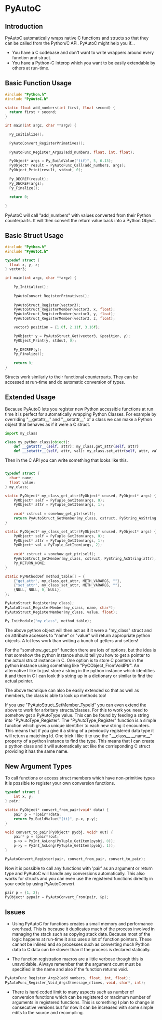 PyAutoC
=======


Introduction
------------

PyAutoC automatically wraps native C functions and structs so that they can be called from the Python/C API. PyAutoC might help you if...

* You have a C codebase and don't want to write wrappers around every function and struct.
* You have a Python-C Interop which you want to be easily extendable by others at run-time.


Basic Function Usage
-------------------- 
    
```c
#include "Python.h"
#include "PyAutoC.h"

static float add_numbers(int first, float second) {
  return first + second;
}

int main(int argc, char **argv) {
  
  Py_Initialize();

  PyAutoConvert_RegisterPrimatives();
  
  PyAutoFunc_Register_Args2(add_numbers, float, int, float);

  PyObject* args = Py_BuildValue("(if)", 5, 6.13);
  PyObject* result = PyAutoFunc_Call(add_numbers, args);
  PyObject_Print(result, stdout, 0);
  
  Py_DECREF(result);
  Py_DECREF(args);
  Py_Finalize();
  
  return 0;
  
}
```
	
PyAutoC will call "add\_numbers" with values converted from their Python counterparts. It will then convert the return value back into a Python Object.

	
Basic Struct Usage
------------------ 

```c
#include "Python.h"
#include "PyAutoC.h"

typedef struct {
  float x, y, z;
} vector3;

int main(int argc, char **argv) {
	
	Py_Initialize();
	
	PyAutoConvert_RegisterPrimatives();
	
	PyAutoStruct_Register(vector3);
	PyAutoStruct_RegisterMember(vector3, x, float);
	PyAutoStruct_RegisterMember(vector3, y, float);
	PyAutoStruct_RegisterMember(vector3, z, float);

	vector3 position = {1.0f, 2.11f, 3.16f};

	PyObject* y = PyAutoStruct_Get(vector3, &position, y);
	PyObject_Print(y, stdout, 0);
	
	Py_DECREF(y);
	Py_Finalize();
	
	return 0;
}
```
	
Structs work similarly to their functional counterparts. They can be accessed at run-time and do automatic conversion of types.

	
Extended Usage
--------------

Because PyAutoC lets you register new Python accessible functions at run time it is perfect for automatically wrapping Python Classes. For example by overriding "\_\_getattr\_\_" and "\_\_setattr\_\_" of a class we can make a Python object that behaves as if it were a C struct.

```python
import my_class

class my_python_class(object):
	def __getattr__(self, attr): my_class.get_attr(self, attr)
	def __setattr__(self, attr, val): my_class.set_attr(self, attr, val)
```
		
Then in the C API you can write something that looks like this.
    
```c

typedef struct {
  char* name;
  float value;
} my_class;

static PyObject* my_class_get_attr(PyObject* unused, PyObject* args) {
	PyObject* self = PyTuple_GetItem(args, 0);
	PyObject* attr = PyTuple_GetItem(args, 1);
	
	void* cstruct = somehow_get_ptr(self);
	return PyAutoStruct_GetMember(my_class, cstruct, PyString_AsString(attr));
}

static PyObject* my_class_set_attr(PyObject* unused, PyObject* args) {
	PyObject* self = PyTuple_GetItem(args, 0);
	PyObject* attr = PyTuple_GetItem(args, 1);
	PyObject* val = PyTuple_GetItem(args, 2);
	
	void* cstruct = somehow_get_ptr(self);
	PyAutoStruct_SetMember(my_class, cstruct, PyString_AsString(attr), val);
	Py_RETURN_NONE;
}

static PyMethodDef method_table[] = {
	{"get_attr", my_class_get_attr, METH_VARARGS, ""},
	{"set_attr", my_class_set_attr, METH_VARARGS, ""},
	{NULL, NULL, 0, NULL},
};

PyAutoStruct_Register(my_class);
PyAutoStruct_RegisterMember(my_class, name, char*);
PyAutoStruct_RegisterMember(my_class, value, float);

Py_InitModule("my_class", method_table);
```

The above python object will then act as if it were a "my\_class" struct and on attribute accesses to "name" or "value" will return appropriate python objects. A lot less work than writing a bunch of getters and setters!

For the "somehow\_get\_ptr" function there are lots of options, but the idea is that somehow the python instance should tell you how to get a pointer to the actual struct instance in C. One option is to store C pointers in the python instance using something like "PyCObject\_FromVoidPtr". An alternative I like to just store a string in the python instance which identifies it and then in C I can look this string up in a dictionary or similar to find the actual pointer.

The above technique can also be easily extended so that as well as members, the class is able to look up methods too!

If you use "PyAutoStruct\_SetMember\_TypeId" you can even extend the above to work for arbritary structs/classes. For this to work you need to somehow get a PyAutoType value. This can be found by feeding a string into "PyAutoType\_Register". The "PyAutoType\_Register" function is a simple function which gives a unique identifier to each new string it encounters. This means that if you give it a string of a previously registered data type it will return a matching Id. One trick I like it to use the ".\_\_class\_\_.\_\_name\_\_" property of a python instance to find the type. This means that I can create a python class and it will automatically act like the corrisponding C struct providing it has the same name.

New Argument Types
------------------

To call functions or access struct members which have non-primitive types it is possible to register your own conversion functions.

```c
typedef struct {
	int x, y;
} pair;

static PyObject* convert_from_pair(void* data) {
	pair p = *(pair*)data;
	return Py_BuildValue("(ii)", p.x, p.y);
}

void convert_to_pair(PyObject* pyobj, void* out) {
	pair* p = (pair*)out;
	p->x = PyInt_AsLong(PyTuple_GetItem(pyobj, 0));
	p->y = PyInt_AsLong(PyTuple_GetItem(pyobj, 1));
}

PyAutoConvert_Register(pair, convert_from_pair, convert_to_pair);
```
	
Now it is possible to call any functions with 'pair' as an argument or return type and PyAutoC will handle any conversions automatically. This also works for structs and you can even use the registered functions directly in your code by using PyAutoConvert.

```c
pair p = {1, 2};
PyObject* pypair = PyAutoConvert_From(pair, &p);  
```
	
Issues
------

* Using PyAutoC for functions creates a small memory and performance overhead. This is because it duplicates much of the process involved in managing the stack such as copying stack data. Because most of the logic happens at run-time it also uses a lot of function pointers. These cannot be inlined and so processes such as converting much Python data to C data can be slower than if the process is declared statically.

* The function registration macros are a little verbose though this is unavoidable. Always remember that the argument count must be specified in the name and also if the function returns void.

```c
PyAutoFunc_Register_Args2(add_numbers, float, int, float);
PyAutoFunc_Register_Void_Args3(message_ntimes, void, char*, int);
```
	
* There is hard coded limit to many aspects such as number of conversion functions which can be registered or maximum number of arguments in registered functions. This is something I plan to change in consecutive versions but for now it can be increased with some simple edits to the source and recompiling.
